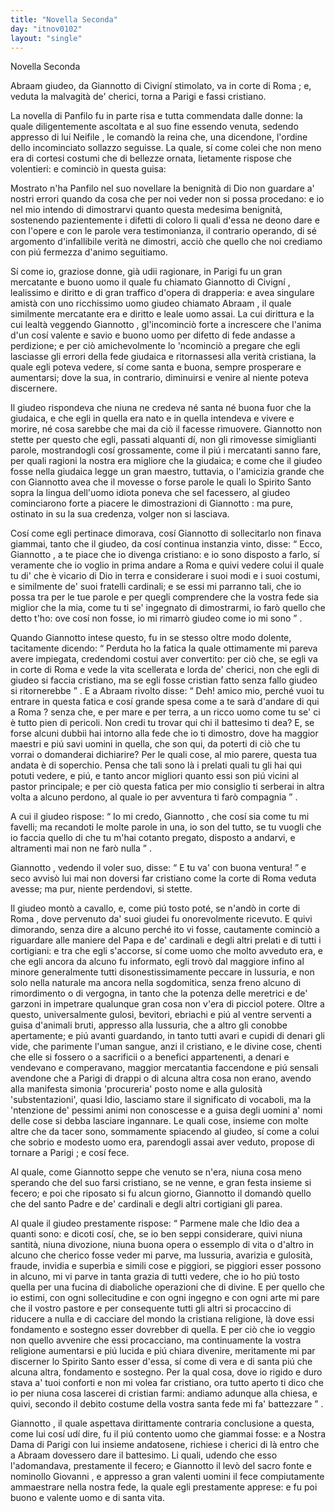 ```yaml
---
title: "Novella Seconda"
day: "itnov0102"
layout: "single"
---
```

<html>
 <head>
 </head>
 <body>
  <div id="nov0102" type="novella" who="neifile">
   <head>
    Novella Seconda
   </head>
   <argument>
    <p>
     <milestone id="p01020001"/>
     <name persref="abraam" type="person">
      Abraam
     </name>
     giudeo, da
     <name persref="giannottocivigni" type="person">
      Giannotto di Civign&iacute;
     </name>
     stimolato, va in corte di
     <name placeref="roma" type="place">
      Roma
     </name>
     ; e, veduta la malvagit&agrave; de' cherici, torna a
     <name placeref="parigi" type="place">
      Parigi
     </name>
     e fassi cristiano.
    </p>
   </argument>
   <div3 type="commentary" who="author">
    <p>
     <milestone id="p01020002"/>
     La novella di
     <name persref="panfilo" type="person">
      Panfilo
     </name>
     fu in parte risa e tutta commendata dalle donne: la quale diligentemente ascoltata e al suo fine essendo venuta, sedendo appresso di lui
     <name persref="neifile" type="person">
      Neifile
     </name>
     , le comand&ograve; la reina che, una dicendone, l'ordine dello incominciato sollazzo seguisse. La quale, s&iacute; come colei che non meno era di cortesi costumi che di bellezze ornata, lietamente rispose che volentieri: e cominci&ograve; in questa guisa:
    </p>
   </div3>
   <div3 type="commentary" who="neifile">
    <p>
     <milestone id="p01020003"/>
     Mostrato n'ha
     <name persref="panfilo" type="person">
      Panfilo
     </name>
     nel suo novellare la benignit&agrave; di Dio non guardare a' nostri errori quando da cosa che per noi veder non si possa procedano: e io nel mio intendo di dimostrarvi quanto questa medesima benignit&agrave;, sostenendo pazientemente i difetti di coloro li quali d'essa ne deono dare e con l'opere e con le parole vera testimonianza, il contrario operando, di s&eacute; argomento d'infallibile verit&agrave; ne dimostri, acci&ograve; che quello che noi crediamo con pi&uacute; fermezza d'animo seguitiamo.
    </p>
   </div3>
   <p>
    <milestone id="p01020004"/>
    S&iacute; come io, graziose donne, gi&agrave; udii ragionare, in
    <name placeref="parigi" type="place">
     Parigi
    </name>
    fu un gran mercatante e buono uomo il quale fu chiamato
    <name persref="giannottocivigni" type="person">
     Giannotto di Civign&iacute;
    </name>
    , lealissimo e diritto e di gran traffico d'opera di drapperia: e avea singulare amist&agrave; con uno ricchissimo uomo giudeo chiamato
    <name persref="abraam" type="person">
     Abraam
    </name>
    , il quale similmente mercatante era e diritto e leale uomo assai.
    <milestone id="p01020005"/>
    La cui dirittura e la cui lealt&agrave; veggendo
    <name persref="giannottocivigni" type="person">
     Giannotto
    </name>
    , gl'incominci&ograve; forte a increscere che l'anima d'un cos&iacute; valente e savio e buono uomo per difetto di fede andasse a perdizione;
    <milestone id="p01020006"/>
    e per ci&ograve; amichevolmente lo 'ncominci&ograve; a pregare che egli lasciasse gli errori della fede giudaica e ritornassesi alla verit&agrave; cristiana, la quale egli poteva vedere, s&iacute; come santa e buona, sempre prosperare e aumentarsi; dove la sua, in contrario, diminuirsi e venire al niente poteva discernere.
   </p>
   <p>
    <milestone id="p01020007"/>
    Il giudeo rispondeva che niuna ne credeva n&eacute; santa n&eacute; buona fuor che la giudaica, e che egli in quella era nato e in quella intendeva e vivere e morire, n&eacute; cosa sarebbe che mai da ci&ograve; il facesse rimuovere.
    <milestone id="p01020008"/>
    <name persref="giannottocivigni" type="person">
     Giannotto
    </name>
    non stette per questo che egli, passati alquanti d&iacute;, non gli rimovesse simiglianti parole, mostrandogli cos&iacute; grossamente, come il pi&uacute; i mercatanti sanno fare, per quali ragioni la nostra era migliore che la giudaica;
    <milestone id="p01020009"/>
    e come che il giudeo fosse nella giudaica legge un gran maestro, tuttavia, o l'amicizia grande che con
    <name persref="giannottocivigni" type="person">
     Giannotto
    </name>
    avea che il movesse o forse parole le quali lo Spirito Santo sopra la lingua dell'uomo idiota poneva che sel facessero, al giudeo cominciarono forte a piacere le dimostrazioni di
    <name persref="giannottocivigni" type="person">
     Giannotto
    </name>
    : ma pure, ostinato in su la sua credenza, volger non si lasciava.
   </p>
   <p>
    <milestone id="p01020010"/>
    Cos&iacute; come egli pertinace dimorava, cos&iacute;
    <name persref="giannottocivigni" type="person">
     Giannotto
    </name>
    di sollecitarlo non finava giammai, tanto che il giudeo, da cos&iacute; continua instanzia vinto, disse:
    <q direct="unspecified" who="abraam">
     Ecco,
     <name persref="giannottocivigni" type="person">
      Giannotto
     </name>
     , a te piace che io divenga cristiano: e io sono disposto a farlo, s&iacute; veramente che io voglio in prima andare a
     <name placeref="roma" type="place">
      Roma
     </name>
     e quivi vedere colui il quale tu di' che &egrave; vicario di Dio in terra e considerare i suoi modi e i suoi costumi, e similmente de' suoi fratelli cardinali;
     <milestone id="p01020011"/>
     e se essi mi parranno tali, che io possa tra per le tue parole e per quegli comprendere che la vostra fede sia miglior che la mia, come tu ti se' ingegnato di dimostrarmi, io far&ograve; quello che detto t'ho: ove cos&iacute; non fosse, io mi rimarr&ograve; giudeo come io mi sono
    </q>
    .
   </p>
   <p>
    <milestone id="p01020012"/>
    Quando
    <name persref="giannottocivigni" type="person">
     Giannotto
    </name>
    intese questo, fu in se stesso oltre modo dolente, tacitamente dicendo:
    <q direct="unspecified" who="giannottocivigni">
     Perduta ho la fatica la quale ottimamente mi pareva avere impiegata, credendomi costui aver convertito: per ci&ograve; che, se egli va in corte di
     <name placeref="roma" type="place">
      Roma
     </name>
     e vede la vita scellerata e lorda de' cherici, non che egli di giudeo si faccia cristiano, ma se egli fosse cristian fatto senza fallo giudeo si ritornerebbe
    </q>
    .
    <milestone id="p01020013"/>
    E a
    <name persref="abraam" type="person">
     Abraam
    </name>
    rivolto disse:
    <q direct="unspecified" who="giannottocivigni">
     Deh! amico mio, perch&eacute; vuoi tu entrare in questa fatica e cos&iacute; grande spesa come a te sar&agrave; d'andare di qui a
     <name placeref="roma" type="place">
      Roma
     </name>
     ? senza che, e per mare e per terra, a un ricco uomo come tu se' ci &egrave; tutto pien di pericoli.
     <milestone id="p01020014"/>
     Non credi tu trovar qui chi il battesimo ti dea? E, se forse alcuni dubbii hai intorno alla fede che io ti dimostro, dove ha maggior maestri e pi&uacute; savi uomini in quella, che son qui, da poterti di ci&ograve; che tu vorrai o domanderai dichiarire?
     <milestone id="p01020015"/>
     Per le quali cose, al mio parere, questa tua andata &egrave; di soperchio. Pensa che tali sono l&agrave; i prelati quali tu gli hai qui potuti vedere, e pi&uacute;, e tanto ancor migliori quanto essi son pi&uacute; vicini al pastor principale; e per ci&ograve; questa fatica per mio consiglio ti serberai in altra volta a alcuno perdono, al quale io per avventura ti far&ograve; compagnia
    </q>
    .
   </p>
   <p>
    <milestone id="p01020016"/>
    A cui il giudeo rispose:
    <q direct="unspecified" who="abraam">
     Io mi credo,
     <name persref="giannottocivigni" type="person">
      Giannotto
     </name>
     , che cos&iacute; sia come tu mi favelli; ma recandoti le molte parole in una, io son del tutto, se tu vuogli che io faccia quello di che tu m'hai cotanto pregato, disposto a andarvi, e altramenti mai non ne far&ograve; nulla
    </q>
    .
   </p>
   <p>
    <milestone id="p01020017"/>
    <name persref="giannottocivigni" type="person">
     Giannotto
    </name>
    , vedendo il voler suo, disse:
    <q direct="unspecified" who="giannottocivigni">
     E tu va' con buona ventura!
    </q>
    e seco avvis&ograve; lui mai non doversi far cristiano come la corte di
    <name placeref="roma" type="place">
     Roma
    </name>
    veduta avesse; ma pur, niente perdendovi, si stette.
   </p>
   <p>
    <milestone id="p01020018"/>
    Il giudeo mont&ograve; a cavallo, e, come pi&uacute; tosto pot&eacute;, se n'and&ograve; in corte di
    <name placeref="roma" type="place">
     Roma
    </name>
    , dove pervenuto da' suoi giudei fu onorevolmente ricevuto.
    <milestone id="p01020019"/>
    E quivi dimorando, senza dire a alcuno perch&eacute; ito vi fosse, cautamente cominci&ograve; a riguardare alle maniere del Papa e de' cardinali e degli altri prelati e di tutti i cortigiani: e tra che egli s'accorse, s&iacute; come uomo che molto avveduto era, e che egli ancora da alcuno fu informato, egli trov&ograve; dal maggiore infino al minore generalmente tutti disonestissimamente peccare in lussuria, e non solo nella naturale ma ancora nella sogdomitica, senza freno alcuno di rimordimento o di vergogna, in tanto che la potenza delle meretrici e de' garzoni in impetrare qualunque gran cosa non v'era di picciol potere.
    <milestone id="p01020020"/>
    Oltre a questo, universalmente gulosi, bevitori, ebriachi e pi&uacute; al ventre serventi a guisa d'animali bruti, appresso alla lussuria, che a altro gli conobbe apertamente;
    <milestone id="p01020021"/>
    e pi&uacute; avanti guardando, in tanto tutti avari e cupidi di denari gli vide, che parimente l'uman sangue, anzi il cristiano, e le divine cose, chenti che elle si fossero o a sacrificii o a benefici appartenenti, a denari e vendevano e comperavano, maggior mercatantia faccendone e pi&uacute; sensali avendone che a
    <name placeref="parigi" type="place">
     Parigi
    </name>
    di drappi o di alcuna altra cosa non erano, avendo alla manifesta simonia 'procureria' posto nome e alla gulosit&agrave; 'substentazioni', quasi Idio, lasciamo stare il significato di vocaboli, ma la 'ntenzione de' pessimi animi non conoscesse e a guisa degli uomini a' nomi delle cose si debba lasciare ingannare.
    <milestone id="p01020022"/>
    Le quali cose, insieme con molte altre che da tacer sono, sommamente spiacendo al giudeo, s&iacute; come a colui che sobrio e modesto uomo era, parendogli assai aver veduto, propose di tornare a
    <name placeref="parigi" type="place">
     Parigi
    </name>
    ; e cos&iacute; fece.
   </p>
   <p>
    <milestone id="p01020023"/>
    Al quale, come
    <name persref="giannottocivigni" type="person">
     Giannotto
    </name>
    seppe che venuto se n'era, niuna cosa meno sperando che del suo farsi cristiano, se ne venne, e gran festa insieme si fecero; e poi che riposato si fu alcun giorno,
    <name persref="giannottocivigni" type="person">
     Giannotto
    </name>
    il domand&ograve; quello che del santo Padre e de' cardinali e degli altri cortigiani gli parea.
   </p>
   <p>
    <milestone id="p01020024"/>
    Al quale il giudeo prestamente rispose:
    <q direct="unspecified" who="abraam">
     Parmene male che Idio dea a quanti sono: e dicoti cos&iacute;, che, se io ben seppi considerare, quivi niuna santit&agrave;, niuna divozione, niuna buona opera o essemplo di vita o d'altro in alcuno che cherico fosse veder mi parve, ma lussuria, avarizia e gulosit&agrave;, fraude, invidia e superbia e simili cose e piggiori, se piggiori esser possono in alcuno, mi vi parve in tanta grazia di tutti vedere, che io ho pi&uacute; tosto quella per una fucina di diaboliche operazioni che di divine.
     <milestone id="p01020025"/>
     E per quello che io estimi, con ogni sollecitudine e con ogni ingegno e con ogni arte mi pare che il vostro pastore e per consequente tutti gli altri si procaccino di riducere a nulla e di cacciare del mondo la cristiana religione, l&agrave; dove essi fondamento e sostegno esser dovrebber di quella.
     <milestone id="p01020026"/>
     E per ci&ograve; che io veggio non quello avvenire che essi procacciano, ma continuamente la vostra religione aumentarsi e pi&uacute; lucida e pi&uacute; chiara divenire, meritamente mi par discerner lo Spirito Santo esser d'essa, s&iacute; come di vera e di santa pi&uacute; che alcuna altra, fondamento e sostegno.
     <milestone id="p01020027"/>
     Per la qual cosa, dove io rigido e duro stava a' tuoi conforti e non mi volea far cristiano, ora tutto aperto ti dico che io per niuna cosa lascerei di cristian farmi: andiamo adunque alla chiesa, e quivi, secondo il debito costume della vostra santa fede mi fa' battezzare
    </q>
    .
   </p>
   <p>
    <milestone id="p01020028"/>
    <name persref="giannottocivigni" type="person">
     Giannotto
    </name>
    , il quale aspettava dirittamente contraria conclusione a questa, come lui cos&iacute; ud&iacute; dire, fu il pi&uacute; contento uomo che giammai fosse: e a
    <name placeref="nostradama" type="place">
     Nostra Dama
    </name>
    di
    <name placeref="parigi" type="place">
     Parigi
    </name>
    con lui insieme andatosene, richiese i cherici di l&agrave; entro che a
    <name persref="abraam" type="person">
     Abraam
    </name>
    dovessero dare il battesimo.
    <milestone id="p01020029"/>
    Li quali, udendo che esso l'adomandava, prestamente il fecero; e
    <name persref="giannottocivigni" type="person">
     Giannotto
    </name>
    il lev&ograve; del sacro fonte e nominollo
    <name persref="abraam" type="person">
     Giovanni
    </name>
    , e appresso a gran valenti uomini il fece compiutamente ammaestrare nella nostra fede, la quale egli prestamente apprese: e fu poi buono e valente uomo e di santa vita.
   </p>
  </div>
 </body>
</html>